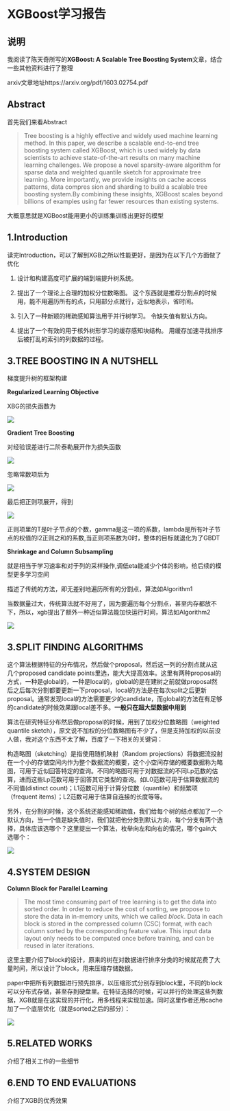 # XGBoost学习报告

## 说明

我阅读了陈天奇所写的**XGBoost: A Scalable Tree Boosting System**文章，结合一些其他资料进行了整理

arxiv文章地址https://arxiv.org/pdf/1603.02754.pdf

## Abstract

首先我们来看Abstract

> Tree boosting is a highly effective and widely used machine learning method. In this paper, we describe a scalable end-to-end tree boosting system called XGBoost, which is used widely by data scientists to achieve state-of-the-art results on many machine learning challenges. We propose a novel sparsity-aware algorithm for sparse data and weighted quantile sketch for approximate tree learning. More importantly, we provide insights on cache access patterns, data compres sion and sharding to build a scalable tree boosting system.By combining these insights, XGBoost scales beyond billions of examples using far fewer resources than existing systems.

大概意思就是XGBoost能用更小的训练集训练出更好的模型

## 1.Introduction

读完Introduction，可以了解到XGB之所以性能更好，是因为在以下几个方面做了优化

1. 设计和构建高度可扩展的端到端提升树系统。 

2. 提出了一个理论上合理的加权分位数略图。 这个东西就是推荐分割点的时候用，能不用遍历所有的点，只用部分点就行，近似地表示，省时间。

3. 引入了一种新颖的稀疏感知算法用于并行树学习。 令缺失值有默认方向。

4. 提出了一个有效的用于核外树形学习的缓存感知块结构。 用缓存加速寻找排序后被打乱的索引的列数据的过程。
   

## 3.TREE BOOSTING IN A NUTSHELL

梯度提升树的框架构建

**Regularized Learning Objective**

XBG的损失函数为

![](imgs/1.jpg)

**Gradient Tree Boosting**

对经验误差进行二阶泰勒展开作为损失函数

![](imgs/2.jpg)

忽略常数项后为

![](imgs/3.jpg)

最后把正则项展开，得到

![](imgs/4.jpg)

正则项里的T是叶子节点的个数，gamma是这一项的系数，lambda是所有叶子节点的权值的l2正则之和的系数,当正则项系数为0时，整体的目标就退化为了GBDT

**Shrinkage and Column Subsampling**

就是相当于学习速率和对于列的采样操作,调低eta能减少个体的影响，给后续的模型更多学习空间

描述了传统的方法，即无差别地遍历所有的分割点，算法如Algorithm1

当数据量过大，传统算法就不好用了，因为要遍历每个分割点，甚至内存都放不下，所以，xgb提出了额外一种近似算法能加快运行时间，算法如Algorithm2

![](imgs/5.jpg)



## 3.SPLIT FINDING ALGORITHMS

这个算法根据特征的分布情况，然后做个proposal，然后这一列的分割点就从这几个proposed candidate points里选，能大大提高效率。这里有两种proposal的方式，一种是global的，一种是local的，global的是在建树之前就做proposal然后之后每次分割都要更新一下proposal，local的方法是在每次split之后更新proposal。通常发现local的方法需要更少的candidate，而global的方法在有足够的candidate的时候效果跟local差不多。**一般只在超大型数据中用到**

算法在研究特征分布然后做proposal的时候，用到了加权分位数略图（weighted quantile sketch），原文说不加权的分位数略图有不少了，但是支持加权的以前没人做，我对这个东西不太了解，百度了一下相关的关键词：

构造略图（sketching）是指使用随机映射（Random projections）将数据流投射在一个小的存储空间内作为整个数据流的概要，这个小空间存储的概要数据称为略图，可用于近似回答特定的查询。不同的略图可用于对数据流的不同Lp范数的估算，进而这些Lp范数可用于回答其它类型的查询。如L0范数可用于估算数据流的不同值(distinct count)；L1范数可用于计算分位数（quantile）和频繁项（frequent items）；L2范数可用于估算自连接的长度等等。

另外，在分割的时候，这个系统还能感知稀疏值，我们给每个树的结点都加了一个默认方向，当一个值是缺失值时，我们就把他分类到默认方向，每个分支有两个选择，具体应该选哪个？这里提出一个算法，枚举向左和向右的情况，哪个gain大选哪个：

![](imgs/6.jpg)

## 4.**SYSTEM DESIGN**

**Column Block for Parallel Learning**

> The most time consuming part of tree learning is to get the data into sorted order. In order to reduce the cost of sorting, we propose to store the data in in-memory units, which we called *block*. Data in each block is stored in the compressed column (CSC) format, with each column sorted by the corresponding feature value. This input data layout only needs to be computed once before training, and can be reused in later iterations.

这里主要介绍了block的设计，原来的树在对数据进行排序分类的时候就花费了大量时间，所以设计了block，用来压缩存储数据。

paper中把所有列数据进行预先排序，以压缩形式分别存到block里，不同的block可以分布式存储，甚至存到硬盘里。在特征选择的时候，可以并行的处理这些列数据，XGB就是在这实现的并行化，用多线程来实现加速。同时这里作者还用cache加了一个底层优化（就是sorted之后的部分）：

![](imgs/7.jpg)

## 5.**RELATED WORKS**

介绍了相关工作的一些细节

## 6.**END TO END EVALUATIONS**

介绍了XGB的优秀效果